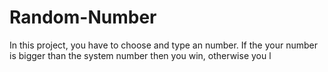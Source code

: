 # Random-Number
In this project, you have to choose and type an number. If the your number is bigger than the system number then you win, otherwise you l

